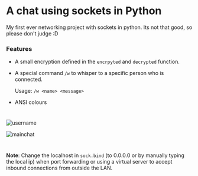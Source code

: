 
# A chat using sockets in Python
My first ever networking project with sockets in python.
Its not that good, so please don't judge :D

### Features
* A small encryption defined in the `encrpyted` and `decrypted` function.
* A special command `/w` to whisper to a specific person who is connected.

    Usage: `/w <name> <message>`
* ANSI colours
#
![username](https://github.com/MonstrousMidget9/terminal-based-chat/blob/main/readme/username.png?raw=true)

![mainchat](https://user-images.githubusercontent.com/70360354/149001276-9866bbc2-f148-4e99-88eb-4cfd6dd0dc58.png)
#
__Note__: Change the localhost in `sock.bind` (to 0.0.0.0 or by manually typing the local ip) when port forwarding or using a virtual server to accept inbound connections from outside the LAN.
